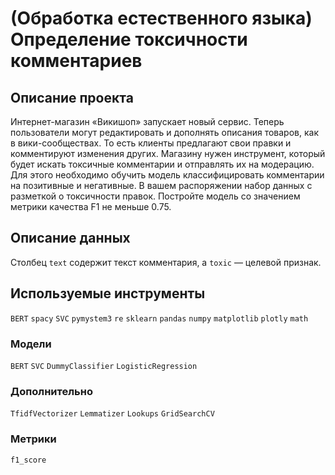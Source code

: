 # (Обработка естественного языка) Определение токсичности комментариев

## Описание проекта

Интернет-магазин «Викишоп» запускает новый сервис. Теперь пользователи могут редактировать и дополнять описания товаров, как в вики-сообществах. 
То есть клиенты предлагают свои правки и комментируют изменения других. Магазину нужен инструмент, который будет искать токсичные комментарии и отправлять их на модерацию.
Для этого необходимо обучить модель классифицировать комментарии на позитивные и негативные. В вашем распоряжении набор данных с разметкой о токсичности правок.
Постройте модель со значением метрики качества F1 не меньше 0.75.

## Описание данных

Столбец `text` содержит текст комментария, а `toxic` — целевой признак.

## Используемые инструменты

`BERT` `spacy` `SVC` `pymystem3` `re` `sklearn` `pandas` `numpy` `matplotlib` `plotly` `math`

### Модели

`BERT` `SVC` `DummyClassifier` `LogisticRegression`

### Дополнительно

`TfidfVectorizer` `Lemmatizer` `Lookups` `GridSearchCV`

### Метрики

`f1_score`